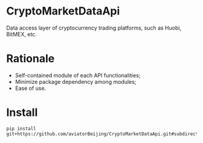 # CryptoMarketDataApi
Data access layer of cryptocurrency trading platforms, such as Huobi, BitMEX, etc.

# Rationale
* Self-contained module of each API functionalities;
* Minimize package dependency among modules;
* Ease of use.

# Install
```
pip install git+https://github.com/aviatorBeijing/CryptoMarketDataApi.git#subdirectory=src
```




